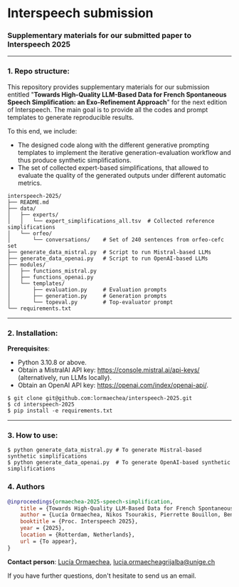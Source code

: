 # Interspeech submission

### Supplementary materials for our submitted paper to Interspeech 2025

---

### 1. Repo structure: 

This repository provides supplementary materials for our submission entitled "__Towards High-Quality LLM-Based Data for French Spontaneous Speech Simplification: an Exo-Refinement Approach__" for  the next edition of Interspeech. The main goal is to provide all the codes and prompt templates to generate reproducible results. 

To this end, we include:
- The designed code along with the different generative prompting templates to implement the iterative generation-evaluation workflow and thus produce synthetic simplifications.
- The set of collected expert-based simplifications, that allowed to evaluate the quality of the generated outputs under different automatic metrics.

```
interspeech-2025/
├── README.md
├── data/
│   ├── experts/ 
│   │   └── expert_simplifications_all.tsv  # Collected reference simplifications
│   └── orfeo/
│       └── conversations/    # Set of 240 sentences from orfeo-cefc set
├── generate_data_mistral.py  # Script to run Mistral-based LLMs
├── generate_data_openai.py   # Script to run OpenAI-based LLMs
├── modules/
│   ├── functions_mistral.py
│   ├── functions_openai.py
│   └── templates/
│       ├── evaluation.py     # Evaluation prompts
│       ├── generation.py     # Generation prompts
│       └── topeval.py        # Top-evaluator prompt
└── requirements.txt
```

---

### 2. Installation:

__Prerequisites__: 
- Python 3.10.8 or above.
- Obtain a MistralAI API key: https://console.mistral.ai/api-keys/ (alternatively, run LLMs locally).
- Obtain an OpenAI API key: https://openai.com/index/openai-api/.

```
$ git clone git@github.com:lormaechea/interspeech-2025.git
$ cd interspeech-2025
$ pip install -e requirements.txt
```

---

### 3. How to use:

```
$ python generate_data_mistral.py # To generate Mistral-based synthetic simplifications
$ python generate_data_openai.py  # To generate OpenAI-based synthetic simplifications
```

### 4. Authors

<!-- If you find this repository helpful, feel free to cite our publication [Towards High-Quality LLM-Based Data for French Spontaneous Speech Simplification: an Exo-Refinement Approach](https://to_appear):-->

```bibtex 
@inproceedings{ormaechea-2025-speech-simplification,
    title = {Towards High-Quality LLM-Based Data for French Spontaneous Speech Simplification: an Exo-Refinement Approach},
    author = {Lucía Ormaechea, Nikos Tsourakis, Pierrette Bouillon, Benjamin Lecouteux and Didier Schwab},
    booktitle = {Proc. Interspeech 2025},
    year = {2025},
    location = {Rotterdam, Netherlands},
    url = {To appear},
}
``` 

__Contact person__: [Lucía Ormaechea](https://luciaormaechea.com/), [lucia.ormaecheagrijalba@unige.ch](mailto:lucia.ormaecheagrijalba@unige.ch)

If you have further questions, don't hesitate to send us an email.
